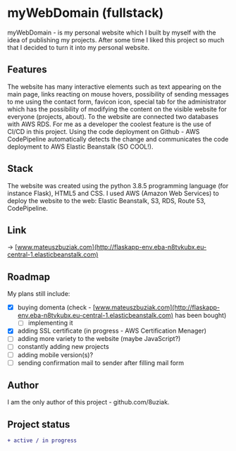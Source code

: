 ﻿# myWebDomain (fullstack)

myWebDomain - is my personal website which I built by myself with the idea of publishing my projects. After some time I liked this project so much that I decided to turn it into my personal website.

## Features

The website has many interactive elements such as text appearing on the main page, links reacting on mouse hovers, possibility of sending messages to me using the contact form, favicon icon, special tab for the administrator which has the possibility of modifying the content on the visible website for everyone (projects, about). To the website are connected two databases with AWS RDS. For me as a developer the coolest feature is the use of CI/CD in this project. Using the code deployment on Github - AWS CodePipeline automatically detects the change and communicates the code deployment to AWS Elastic Beanstalk (SO COOL!). 

## Stack

The website was created using the python 3.8.5 programming language (for instance Flask), HTML5 and CSS. I used AWS (Amazon Web Services) to deploy the website to the web: Elastic Beanstalk, S3, RDS, Route 53, CodePipeline.

## Link

-> [www.mateuszbuziak.com](http://flaskapp-env.eba-n8tvkubx.eu-central-1.elasticbeanstalk.com)

## Roadmap

My plans still include:

- [x] buying domenta (check - [www.mateuszbuziak.com](http://flaskapp-env.eba-n8tvkubx.eu-central-1.elasticbeanstalk.com) has been bought)
    - [ ] implementing it
- [x] adding SSL certificate (in progress - AWS Certification Menager)
- [ ] adding more variety to the website (maybe JavaScript?)
- [ ] constantly adding new projects
- [ ] adding mobile version(s)?
- [ ] sending confirmation mail to sender after filling mail form 

## Author

I am the only author of this project - github.com/8uziak.

## Project status

```diff
+ active / in progress 
```